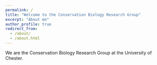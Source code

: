 ```yaml
---
permalink: /
title: "Welcome to the Conservation Biology Research Group"
excerpt: "About me"
author_profile: true 
redirect_from: 
  - /about/
  - /about.html
---
```

  
We are the Conservation Biology Research Group at the University of Chester.
 
